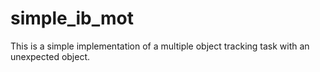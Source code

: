 # simple_ib_mot
This is a simple implementation of a multiple object tracking task with an unexpected object.
